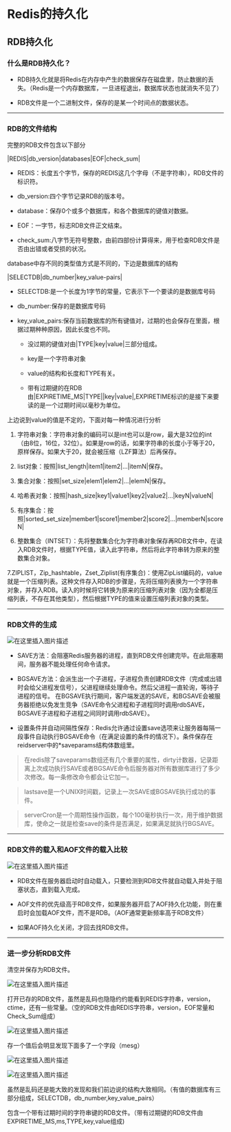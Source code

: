 # Redis的持久化

## RDB持久化

### 什么是RDB持久化？

* RDB持久化就是将Redis在内存中产生的数据保存在磁盘里，防止数据的丢失。（Redis是一个内存数据库，一旦进程退出，数据库状态也就消失不见了）

* RDB文件是一个二进制文件，保存的是某一个时间点的数据状态。

----------

### RDB的文件结构

完整的RDB文件包含以下部分

|REDIS|db_version|databases|EOF|check_sum|

* REDIS：长度五个字节，保存的REDIS这几个字母（不是字符串），RDB文件的标识符。

* db_version:四个字节记录RDB的版本号。

* database：保存0个或多个数据库，和各个数据库的键值对数据。

* EOF：一字节，标志RDB文件正文结束。

* check_sum:八字节无符号整数，由前四部份计算得来，用于检查RDB文件是否由出错或者受损的状况。

database中存不同的类型值方式是不同的，下边是数据库的结构

|SELECTDB|db_number|key_value-pairs|

* SELECTDB:是一个长度为1字节的常量，它表示下一个要读的是数据库号码

* db_number:保存的是数据库号码

* key_value_pairs:保存当前数据库的所有键值对，过期的也会保存在里面，根据过期种种原因，因此长度也不同。
  * 没过期的键值对由|TYPE|key|value|三部分组成。
  
  * key是一个字符串对象
  
  * value的结构和长度和TYPE有关。
   
  * 带有过期键的在RDB由|EXPIRETIME_MS|TYPE||key|value|,EXPIRETIME标识的是接下来要读的是一个过期时间以毫秒为单位。  

上边说到value的值是不定的，下面对每一种情况进行分析

1. 字符串对象：字符串对象的编码可以是int也可以是row，最大是32位的int（由8位，16位，32位）。如果是row的话，如果字符串的长度小于等于20，原样保存。如果大于20，就会被压缩（LZF算法）后再保存。

2. list对象：按照|list_length|item1|item2|...|itemN|保存。

3. 集合对象：按照|set_size|elem1|elem2|...|elemN|保存。

4. 哈希表对象：按照|hash_size|key1|value1|key2|value2|...|keyN|valueN|

5. 有序集合：按照|sorted_set_size|member1|score1|member2|score2|...|memberN|scoreN|

6. 整数集合（INTSET）：先将整数集合化为字符串对象保存再RDB文件中，在读入RDB文件时，根据TYPE值，读入此字符串，然后将此字符串转为原来的整数集合对象。

7.ZIPLIST，Zip_hashtable，Zset_Ziplist(有序集合)：使用ZipList编码的，value就是一个压缩列表。这种文件存入RDB的步骤是，先将压缩列表换为一个字符串对象，并存入RDB。读入的时候将它转换为原来的压缩列表对象（因为全都是压缩列表，不存在其他类型），然后根据TYPE的值来设置压缩列表对象的类型。

----------


### RDB文件的生成
![在这里插入图片描述](https://img-blog.csdnimg.cn/20190331104331754.png)

* SAVE方法：会阻塞Redis服务器的进程，直到RDB文件创建完毕。在此阻塞期间，服务器不能处理任何命令请求。

* BGSAVE方法：会派生出一个子进程，子进程负责创建RDB文件（完成或出错时会给父进程发信号），父进程继续处理命令。然后父进程一直轮询，等待子进程的信号。 在BGSAVE执行期间，客户端发送的SAVE，和BGSAVE会被服务器拒绝以免发生竞争（SAVE命令父进程和子进程同时调用rdbSAVE，BGSAVE子进程和子进程之间同时调用rdbSAVE）。

* 设置条件并自动间隔性保存：Redis允许通过设置save选项来让服务器每隔一段事件自动执行BGSAVE命令（在满足设置的条件的情况下）。条件保存在reidserver中的*saveparams结构体数组里。

> 在redis除了saveparams数组还有几个重要的属性，dirty计数器，记录距离上次成功执行SAVE或者BGSAVE命令后服务器对所有数据库进行了多少次修改。每一条修改命令都会让它加一。

> lastsave是一个UNIX时间戳，记录上一次SAVE或BGSAVE执行成功的事件。

> serverCron是一个周期性操作函数，每个100毫秒执行一次，用于维护数据库，使命之一就是检查save的条件是否满足，如果满足就执行BGSAVE。

----------


### RDB文件的载入和AOF文件的载入比较

![在这里插入图片描述](https://img-blog.csdnimg.cn/20190331104247646.png)

* RDB文件在服务器启动时自动载入，只要检测到RDB文件就自动载入并处于阻塞状态，直到载入完成。

* AOF文件的优先级高于RDB文件，如果服务器开启了AOF持久化功能，则在重启时会加载AOF文件，而不是RDB。（AOF通常更新频率高于RDB文件）

* 如果AOF持久化关闭，才回去找RDB文件。  

----------

### 进一步分析RDB文件

清空并保存为RDB文件。

![在这里插入图片描述](https://img-blog.csdnimg.cn/20190331104440494.png)

打开已存的RDB文件，虽然是乱码也隐隐约约能看到REDIS字符串，version，ctime，还有一些常量。（空的RDB文件由REDIS字符串，version，EOF常量和Check_Sum组成）

![在这里插入图片描述](https://img-blog.csdnimg.cn/20190331104606342.png)



存一个值后会明显发现下面多了一个字段（mesg）

![在这里插入图片描述](https://img-blog.csdnimg.cn/20190331105353847.png)

![在这里插入图片描述](https://img-blog.csdnimg.cn/20190331105255239.png)

虽然是乱码还是能大致的发现和我们前边说的结构大致相同。（有值的数据库有三部分组成，SELECTDB，db_number,key_value_pairs）

包含一个带有过期时间的字符串键的RDB文件。（带有过期键的RDB文件由EXPIRETIME_MS,ms,TYPE,key,value组成)

